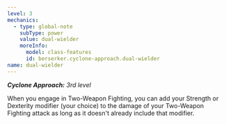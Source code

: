 ```yaml
---
level: 3
mechanics:
  - type: global-note
    subType: power
    value: dual-wielder
    moreInfo:
      model: class-features
      id: berserker.cyclone-approach.dual-wielder
name: dual-wielder
---
```

_**Cyclone Approach:** 3rd level_
When you engage in Two-Weapon Fighting, you can add your Strength or Dexterity modifier (your choice) to the damage of your Two-Weapon Fighting attack as long as it doesn't already include that modifier.
